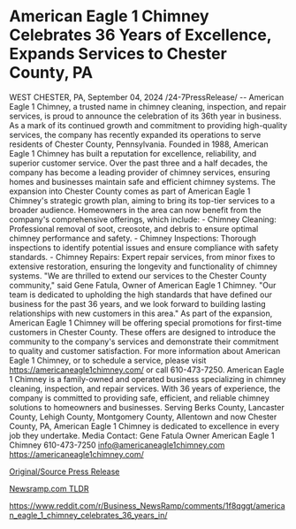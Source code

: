 # American Eagle 1 Chimney Celebrates 36 Years of Excellence, Expands Services to Chester County, PA

WEST CHESTER, PA, September 04, 2024 /24-7PressRelease/ -- American Eagle 1 Chimney, a trusted name in chimney cleaning, inspection, and repair services, is proud to announce the celebration of its 36th year in business. As a mark of its continued growth and commitment to providing high-quality services, the company has recently expanded its operations to serve residents of Chester County, Pennsylvania.  Founded in 1988, American Eagle 1 Chimney has built a reputation for excellence, reliability, and superior customer service. Over the past three and a half decades, the company has become a leading provider of chimney services, ensuring homes and businesses maintain safe and efficient chimney systems.  The expansion into Chester County comes as part of American Eagle 1 Chimney's strategic growth plan, aiming to bring its top-tier services to a broader audience. Homeowners in the area can now benefit from the company's comprehensive offerings, which include:  - Chimney Cleaning: Professional removal of soot, creosote, and debris to ensure optimal chimney performance and safety.  - Chimney Inspections: Thorough inspections to identify potential issues and ensure compliance with safety standards.  - Chimney Repairs: Expert repair services, from minor fixes to extensive restoration, ensuring the longevity and functionality of chimney systems.  "We are thrilled to extend our services to the Chester County community," said Gene Fatula, Owner of American Eagle 1 Chimney. "Our team is dedicated to upholding the high standards that have defined our business for the past 36 years, and we look forward to building lasting relationships with new customers in this area."  As part of the expansion, American Eagle 1 Chimney will be offering special promotions for first-time customers in Chester County. These offers are designed to introduce the community to the company's services and demonstrate their commitment to quality and customer satisfaction.  For more information about American Eagle 1 Chimney, or to schedule a service, please visit https://americaneagle1chimney.com/ or call 610-473-7250.  American Eagle 1 Chimney is a family-owned and operated business specializing in chimney cleaning, inspection, and repair services. With 36 years of experience, the company is committed to providing safe, efficient, and reliable chimney solutions to homeowners and businesses. Serving Berks County, Lancaster County, Lehigh County, Montgomery County, Allentown and now Chester County, PA, American Eagle 1 Chimney is dedicated to excellence in every job they undertake.  Media Contact: Gene Fatula Owner American Eagle 1 Chimney  610-473-7250  info@americaneagle1chimney.com https://americaneagle1chimney.com/ 

[Original/Source Press Release](https://www.24-7pressrelease.com/press-release/513996/american-eagle-1-chimney-celebrates-36-years-of-excellence-expands-services-to-chester-county-pa)
                    

[Newsramp.com TLDR](None) 

https://www.reddit.com/r/Business_NewsRamp/comments/1f8qggt/american_eagle_1_chimney_celebrates_36_years_in/
